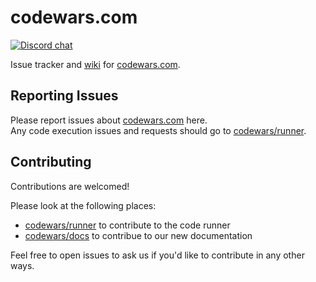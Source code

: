 # codewars.com

[![Discord chat](https://img.shields.io/discord/846624424199061524.svg?logo=discord&style=flat)](https://discord.gg/7U9t33jrgG)

Issue tracker and [wiki] for [codewars.com].

## Reporting Issues

Please report issues about [codewars.com] here.  
Any code execution issues and requests should go to [codewars/runner][runner].

## Contributing

Contributions are welcomed!

Please look at the following places:

- [codewars/runner][runner] to contribute to the code runner
- [codewars/docs][docs] to contribue to our new documentation

Feel free to open issues to ask us if you'd like to contribute in any other ways.

[codewars.com]: https://www.codewars.com
[wiki]: https://github.com/Codewars/codewars.com/wiki
[runner]: https://github.com/codewars/runner
[docs]: https://github.com/codewars/docs

